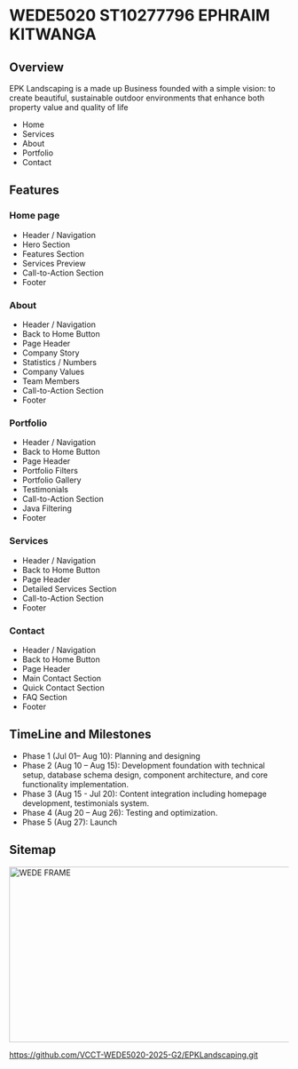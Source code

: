 # WEDE5020 ST10277796 EPHRAIM KITWANGA
## Overview
EPK Landscaping is a made up Business founded with a simple vision: to create beautiful, sustainable outdoor environments that enhance both property value and quality of life
- Home
- Services
- About
- Portfolio
- Contact

## Features
### Home page
- Header / Navigation
- Hero Section
- Features Section
- Services Preview
- Call-to-Action Section
- Footer

### About
- Header / Navigation
- Back to Home Button
- Page Header
- Company Story
- Statistics / Numbers
- Company Values
- Team Members
- Call-to-Action Section
- Footer

### Portfolio
- Header / Navigation
- Back to Home Button
- Page Header
- Portfolio Filters
- Portfolio Gallery
- Testimonials
- Call-to-Action Section
- Java Filtering
- Footer

### Services
- Header / Navigation
- Back to Home Button
- Page Header
- Detailed Services Section
- Call-to-Action Section
- Footer

### Contact
- Header / Navigation
- Back to Home Button
- Page Header
- Main Contact Section
- Quick Contact Section
- FAQ Section
- Footer

## TimeLine and Milestones
- Phase 1 (Jul 01– Aug 10): Planning and designing 
- Phase 2 (Aug 10 – Aug 15): Development foundation with technical setup, database schema design, component architecture, and core functionality implementation. 
- Phase 3 (Aug 15 - Jul 20): Content integration including homepage development, testimonials system. 
- Phase 4 (Aug 20 – Aug 26): Testing and optimization. 
- Phase 5 (Aug 27): Launch

## Sitemap
<img width="874" height="316" alt="WEDE FRAME" src="https://github.com/user-attachments/assets/a7d61427-5b9a-4752-b0a9-51c9769b9692" />

https://github.com/VCCT-WEDE5020-2025-G2/EPKLandscaping.git
